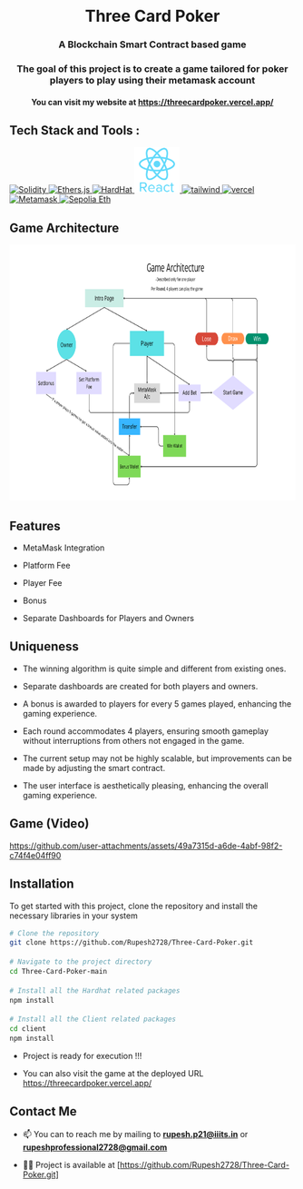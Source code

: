 ﻿﻿﻿﻿<h1 align="center">Three Card Poker</h1>
<h3 align="center">A Blockchain Smart Contract based game </h3>
<h3 align="center">The goal of this project is to create a game tailored for poker players to play using their metamask account</h3>
<h4 align="center">You can visit my website at <a href="https://threecardpoker.vercel.app/" target="blank">https://threecardpoker.vercel.app/</a> </h3>

<h2 align="left">Tech Stack and Tools :</h2>
<p>
<a href="https://soliditylang.org/" target="_blank" rel="noreferrer"> <img src="https://developers.moralis.com/wp-content/uploads/2021/06/Blog-Solidity-Logo.png" alt="Solidity" width="180" height="100"/> </a>
<a href="https://docs.ethers.org/v5/" target="_blank" rel="noreferrer"> <img src="https://miro.medium.com/v2/resize:fit:960/1*z7_kWKf-M-b_qSYTM_9b-g.png" alt="Ethers.js" width="150" height="100"/> </a>
<a href="https://hardhat.org/" target="_blank" rel="noreferrer"> <img src="https://hardhat.org/_next/image?url=%2F_next%2Fstatic%2Fmedia%2Fhardhat-logo.5c5f687b.svg&w=256&q=75" alt="HardHat" width="220" height="100"/> </a>
<a href="https://reactjs.org/" target="_blank" rel="noreferrer"> <img src="https://raw.githubusercontent.com/devicons/devicon/master/icons/react/react-original-wordmark.svg" alt="react" width="80" height="80"/> </a>
<a href="https://tailwindcss.com/" target="_blank" rel="noreferrer"> <img src="https://www.vectorlogo.zone/logos/tailwindcss/tailwindcss-icon.svg" alt="tailwind" width="80" height="80"/> </a>
<a href="https://vercel.com" target="_blank" rel="noreferrer"> <img src="https://www.hatimeria.com/images/marketing/vercel-logo.png" alt="vercel" width="90" height="40"/> </a>
<a href="https://metamask.io/" target="_blank" rel="noreferrer"> <img src="https://files.readme.io/a6b6a4e-metamask-fox-wordmark-stacked.png" alt="Metamask" width="150" height="110"/> </a>
<a href="https://sepolia.etherscan.io/" target="_blank" rel="noreferrer"> <img src="https://sepolia.dev/wp-content/uploads/elementor/thumbs/the-dolphin-po0q7ezlhqqzvrfmzw0atih2l0vqelut73w4eh5qtc.png" alt="Sepolia Eth" width="100" height="150"/> </a>
</p>

<h2 align="left">Game Architecture </h2>
<img src="./BTA_Flowchart.png" alt="Work Flow" width="900" height="450"/>

<h2 align="left">Features</h2>

- MetaMask Integration  

- Platform Fee 
  
- Player Fee 

- Bonus 

- Separate Dashboards for Players and Owners 

<h2 align="left">Uniqueness</h2>

- The winning algorithm is quite simple and different from existing ones.

- Separate dashboards are created for both players and owners.

- A bonus is awarded to players for every 5 games played, enhancing the gaming experience.

- Each round accommodates 4 players, ensuring smooth gameplay without interruptions from others not engaged in the game.

- The current setup may not be highly scalable, but improvements can be made by adjusting the smart contract.

- The user interface is aesthetically pleasing, enhancing the overall gaming experience.

<h2 align="left">Game (Video)</h2>


https://github.com/user-attachments/assets/49a7315d-a6de-4abf-98f2-c74f4e04ff90


<h2 align="left">Installation</h2>
To get started with this project, clone the repository and install the necessary libraries in your system

```bash
# Clone the repository
git clone https://github.com/Rupesh2728/Three-Card-Poker.git

# Navigate to the project directory
cd Three-Card-Poker-main

# Install all the Hardhat related packages
npm install

# Install all the Client related packages
cd client
npm install
```
- Project is ready for execution !!!
  
- You can also visit the game at the deployed URL <a href="https://threecardpoker.vercel.app/" target="blank">https://threecardpoker.vercel.app/</a>

<h2 align="left">Contact Me</h2>

- 📫 You can to reach me by mailing to **rupesh.p21@iiits.in** or **rupeshprofessional2728@gmail.com**

- 👨‍💻 Project is available at [https://github.com/Rupesh2728/Three-Card-Poker.git]
  








